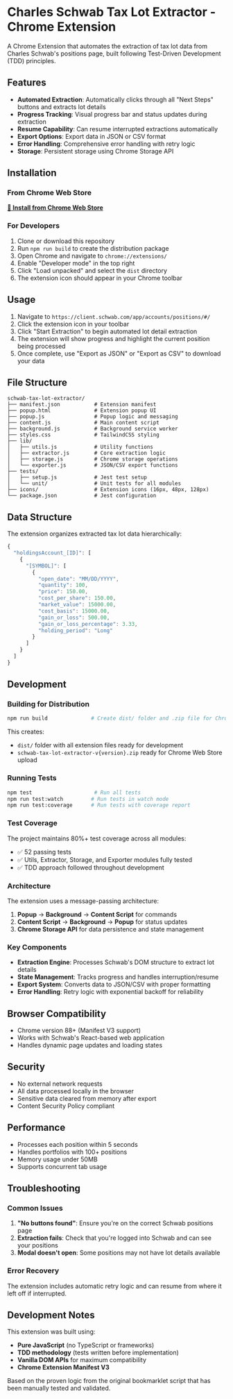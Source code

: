 # Charles Schwab Tax Lot Extractor - Chrome Extension

A Chrome Extension that automates the extraction of tax lot data from Charles Schwab's positions page, built following Test-Driven Development (TDD) principles.

## Features

- **Automated Extraction**: Automatically clicks through all "Next Steps" buttons and extracts lot details
- **Progress Tracking**: Visual progress bar and status updates during extraction
- **Resume Capability**: Can resume interrupted extractions automatically
- **Export Options**: Export data in JSON or CSV format
- **Error Handling**: Comprehensive error handling with retry logic
- **Storage**: Persistent storage using Chrome Storage API

## Installation

### From Chrome Web Store

[**🚀 Install from Chrome Web Store**](https://chromewebstore.google.com/detail/nfngfaakmkihccflfeikhdogangajljc)

### For Developers

1. Clone or download this repository
2. Run `npm run build` to create the distribution package
3. Open Chrome and navigate to `chrome://extensions/`
4. Enable "Developer mode" in the top right
5. Click "Load unpacked" and select the `dist` directory
6. The extension icon should appear in your Chrome toolbar

## Usage

1. Navigate to `https://client.schwab.com/app/accounts/positions/#/`
2. Click the extension icon in your toolbar
3. Click "Start Extraction" to begin automated lot detail extraction
4. The extension will show progress and highlight the current position being processed
5. Once complete, use "Export as JSON" or "Export as CSV" to download your data

## File Structure

```
schwab-tax-lot-extractor/
├── manifest.json           # Extension manifest
├── popup.html              # Extension popup UI
├── popup.js                # Popup logic and messaging
├── content.js              # Main content script
├── background.js           # Background service worker
├── styles.css              # TailwindCSS styling
├── lib/
│   ├── utils.js            # Utility functions
│   ├── extractor.js        # Core extraction logic
│   ├── storage.js          # Chrome storage operations
│   └── exporter.js         # JSON/CSV export functions
├── tests/
│   ├── setup.js            # Jest test setup
│   └── unit/               # Unit tests for all modules
├── icons/                  # Extension icons (16px, 48px, 128px)
└── package.json            # Jest configuration
```

## Data Structure

The extension organizes extracted tax lot data hierarchically:

```javascript
{
  "holdingsAccount_[ID]": [
    {
      "[SYMBOL]": [
        {
          "open_date": "MM/DD/YYYY",
          "quantity": 100,
          "price": 150.00,
          "cost_per_share": 150.00,
          "market_value": 15000.00,
          "cost_basis": 15000.00,
          "gain_or_loss": 500.00,
          "gain_or_loss_percentage": 3.33,
          "holding_period": "Long"
        }
      ]
    }
  ]
}
```

## Development

### Building for Distribution

```bash
npm run build              # Create dist/ folder and .zip file for Chrome Web Store
```

This creates:

- `dist/` folder with all extension files ready for development
- `schwab-tax-lot-extractor-v{version}.zip` ready for Chrome Web Store upload

### Running Tests

```bash
npm test                    # Run all tests
npm run test:watch         # Run tests in watch mode
npm run test:coverage      # Run tests with coverage report
```

### Test Coverage

The project maintains 80%+ test coverage across all modules:

- ✅ 52 passing tests
- ✅ Utils, Extractor, Storage, and Exporter modules fully tested
- ✅ TDD approach followed throughout development

### Architecture

The extension uses a message-passing architecture:

1. **Popup** → **Background** → **Content Script** for commands
2. **Content Script** → **Background** → **Popup** for status updates
3. **Chrome Storage API** for data persistence and state management

### Key Components

- **Extraction Engine**: Processes Schwab's DOM structure to extract lot details
- **State Management**: Tracks progress and handles interruption/resume
- **Export System**: Converts data to JSON/CSV with proper formatting
- **Error Handling**: Retry logic with exponential backoff for reliability

## Browser Compatibility

- Chrome version 88+ (Manifest V3 support)
- Works with Schwab's React-based web application
- Handles dynamic page updates and loading states

## Security

- No external network requests
- All data processed locally in the browser
- Sensitive data cleared from memory after export
- Content Security Policy compliant

## Performance

- Processes each position within 5 seconds
- Handles portfolios with 100+ positions
- Memory usage under 50MB
- Supports concurrent tab usage

## Troubleshooting

### Common Issues

1. **"No buttons found"**: Ensure you're on the correct Schwab positions page
2. **Extraction fails**: Check that you're logged into Schwab and can see your positions
3. **Modal doesn't open**: Some positions may not have lot details available

### Error Recovery

The extension includes automatic retry logic and can resume from where it left off if interrupted.

## Development Notes

This extension was built using:

- **Pure JavaScript** (no TypeScript or frameworks)
- **TDD methodology** (tests written before implementation)
- **Vanilla DOM APIs** for maximum compatibility
- **Chrome Extension Manifest V3**

Based on the proven logic from the original bookmarklet script that has been manually tested and validated.
